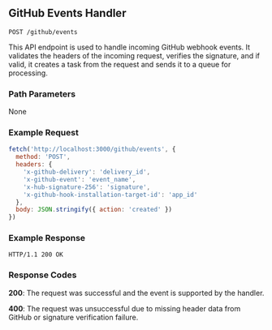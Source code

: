 ## GitHub Events Handler

```
POST /github/events
```

This API endpoint is used to handle incoming GitHub webhook events. It validates the headers of the incoming request, verifies the signature, and if valid, it creates a task from the request and sends it to a queue for processing.

### Path Parameters

None

### Example Request

```javascript
fetch('http://localhost:3000/github/events', {
  method: 'POST',
  headers: {
    'x-github-delivery': 'delivery_id',
    'x-github-event': 'event_name',
    'x-hub-signature-256': 'signature',
    'x-github-hook-installation-target-id': 'app_id'
  },
  body: JSON.stringify({ action: 'created' })
})
```

### Example Response

```
HTTP/1.1 200 OK
```

### Response Codes

**200**: The request was successful and the event is supported by the handler.

**400**: The request was unsuccessful due to missing header data from GitHub or signature verification failure.

<br />

